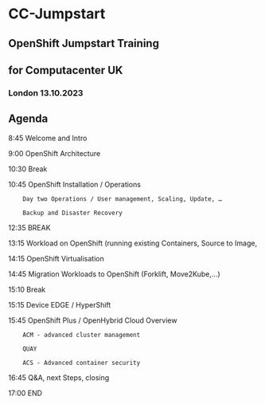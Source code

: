 # CC-Jumpstart
## OpenShift Jumpstart Training
## for Computacenter UK
### London 13.10.2023

## Agenda

8:45		Welcome and Intro	

9:00		OpenShift Architecture		

10:30		Break

10:45		OpenShift Installation / Operations

        Day two Operations / User management, Scaling, Update, …

        Backup and Disaster Recovery

12:35		BREAK

13:15		Workload on OpenShift (running existing Containers, Source to Image, 

14:15		OpenShift Virtualisation

14:45		Migration Workloads to OpenShift (Forklift, Move2Kube,...) 

15:10		Break

15:15		Device EDGE / HyperShift			

15:45		OpenShift Plus / OpenHybrid Cloud Overview

        ACM - advanced cluster management
        
        QUAY

        ACS - Advanced container security		

16:45		Q&A, next Steps, closing

17:00		END
